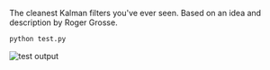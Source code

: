 The cleanest Kalman filters you've ever seen. Based on an idea and description by Roger Grosse.

```python
python test.py
```

![test output](http://www.mit.edu/~mattjj/github/pykalmanfilters/kalman_smoother_result.png)
